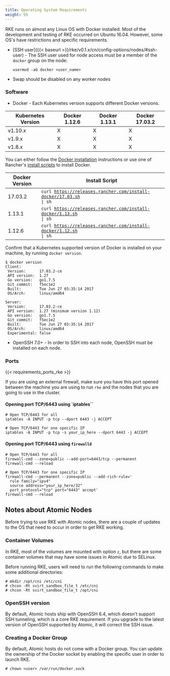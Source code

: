 ```yaml
---
title: Operating System Requirements
weight: 55
---
```


RKE runs on almost any Linux OS with Docker installed. Most of the development and testing of RKE occurred on Ubuntu 16.04. However, some OS's have restrictions and specific requirements.

- [SSH user]({{< baseurl >}}/rke/v0.1.x/cn/config-options/nodes/#ssh-user) - The SSH user used for node access must be a member of the `docker` group on the node:

   ```
   usermod -aG docker <user_name>
   ```
- Swap should be disabled on any worker nodes

### Software

- Docker - Each Kubernetes version supports different Docker versions.

Kubernetes Version | Docker 1.12.6 | Docker 1.13.1 | Docker 17.03.2 |
----|----|----|----|
v1.10.x | X | X | X |
v1.9.x | X | X | X |
v1.8.x | X | X | X |

You can either follow the [Docker installation](https://docs.docker.com/install/) instructions or use one of Rancher's [install scripts](https://github.com/rancher/install-docker) to install Docker.

Docker Version   | Install Script |
----------|------------------
17.03.2 |  <code>curl https://releases.rancher.com/install-docker/17.03.sh &#124; sh</code> |
1.13.1  | <code>curl https://releases.rancher.com/install-docker/1.13.sh &#124; sh</code> |
1.12.6  |  <code>curl https://releases.rancher.com/install-docker/1.12.sh &#124; sh</code> |

Confirm that a Kubernetes supported version of Docker is installed on your machine, by running  `docker version`.

```
$ docker version
Client:
 Version:      17.03.2-ce
 API version:  1.27
 Go version:   go1.7.5
 Git commit:   f5ec1e2
 Built:        Tue Jun 27 03:35:14 2017
 OS/Arch:      linux/amd64

Server:
 Version:      17.03.2-ce
 API version:  1.27 (minimum version 1.12)
 Go version:   go1.7.5
 Git commit:   f5ec1e2
 Built:        Tue Jun 27 03:35:14 2017
 OS/Arch:      linux/amd64
 Experimental: false
```

- OpenSSH 7.0+ - In order to SSH into each node, OpenSSH must be installed on each node.

### Ports

{{< requirements_ports_rke >}}

If you are using an external firewall, make sure you have this port opened between the machine you are using to run `rke` and the nodes that you are going to use in the cluster.


#### Opening port TCP/6443 using `iptables``

```
# Open TCP/6443 for all
iptables -A INPUT -p tcp --dport 6443 -j ACCEPT

# Open TCP/6443 for one specific IP
iptables -A INPUT -p tcp -s your_ip_here --dport 6443 -j ACCEPT
```

#### Opening port TCP/6443 using `firewalld`

```
# Open TCP/6443 for all
firewall-cmd --zone=public --add-port=6443/tcp --permanent
firewall-cmd --reload

# Open TCP/6443 for one specific IP
firewall-cmd --permanent --zone=public --add-rich-rule='
  rule family="ipv4"
  source address="your_ip_here/32"
  port protocol="tcp" port="6443" accept'
firewall-cmd --reload
```

## Notes about Atomic Nodes

Before trying to use RKE with Atomic nodes, there are a couple of updates to the OS that need to occur in order to get RKE working.

### Container Volumes

In RKE, most of the volumes are mounted with option `z`, but there are some container volumes that may have some issues in Atomic due to SELinux.

Before running RKE, users will need to run the following commands to make some additional directories:

```
# mkdir /opt/cni /etc/cni
# chcon -Rt svirt_sandbox_file_t /etc/cni
# chcon -Rt svirt_sandbox_file_t /opt/cni
```

### OpenSSH version

By default, Atomic hosts ship with OpenSSH 6.4, which doesn't support SSH tunneling, which is a core RKE requirement. If you upgrade to the latest version of OpenSSH supported by Atomic, it will correct the SSH issue.

### Creating a Docker Group

By default, Atomic hosts do not come with a Docker group. You can update the ownership of the Docker socket by enabling the specific user in order to launch RKE.

```
# chown <user> /var/run/docker.sock
```
